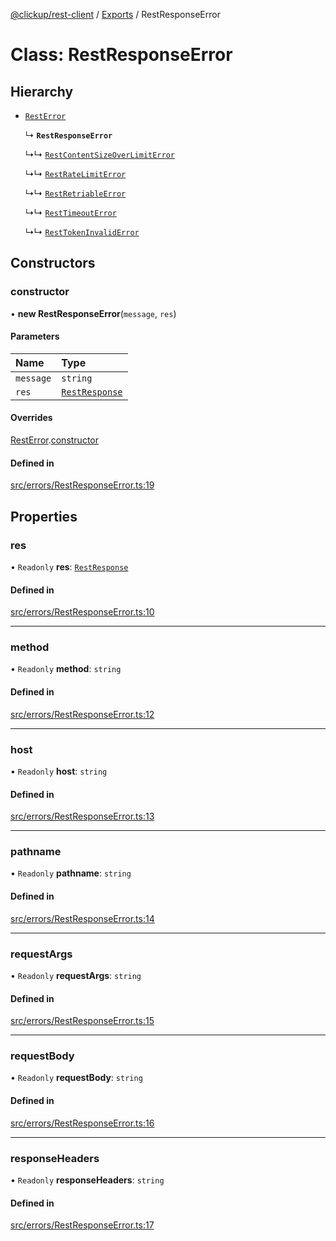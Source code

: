 [@clickup/rest-client](../README.md) / [Exports](../modules.md) / RestResponseError

# Class: RestResponseError

## Hierarchy

- [`RestError`](RestError.md)

  ↳ **`RestResponseError`**

  ↳↳ [`RestContentSizeOverLimitError`](RestContentSizeOverLimitError.md)

  ↳↳ [`RestRateLimitError`](RestRateLimitError.md)

  ↳↳ [`RestRetriableError`](RestRetriableError.md)

  ↳↳ [`RestTimeoutError`](RestTimeoutError.md)

  ↳↳ [`RestTokenInvalidError`](RestTokenInvalidError.md)

## Constructors

### constructor

• **new RestResponseError**(`message`, `res`)

#### Parameters

| Name | Type |
| :------ | :------ |
| `message` | `string` |
| `res` | [`RestResponse`](RestResponse.md) |

#### Overrides

[RestError](RestError.md).[constructor](RestError.md#constructor)

#### Defined in

[src/errors/RestResponseError.ts:19](https://github.com/clickup/rest-client/blob/master/src/errors/RestResponseError.ts#L19)

## Properties

### res

• `Readonly` **res**: [`RestResponse`](RestResponse.md)

#### Defined in

[src/errors/RestResponseError.ts:10](https://github.com/clickup/rest-client/blob/master/src/errors/RestResponseError.ts#L10)

___

### method

• `Readonly` **method**: `string`

#### Defined in

[src/errors/RestResponseError.ts:12](https://github.com/clickup/rest-client/blob/master/src/errors/RestResponseError.ts#L12)

___

### host

• `Readonly` **host**: `string`

#### Defined in

[src/errors/RestResponseError.ts:13](https://github.com/clickup/rest-client/blob/master/src/errors/RestResponseError.ts#L13)

___

### pathname

• `Readonly` **pathname**: `string`

#### Defined in

[src/errors/RestResponseError.ts:14](https://github.com/clickup/rest-client/blob/master/src/errors/RestResponseError.ts#L14)

___

### requestArgs

• `Readonly` **requestArgs**: `string`

#### Defined in

[src/errors/RestResponseError.ts:15](https://github.com/clickup/rest-client/blob/master/src/errors/RestResponseError.ts#L15)

___

### requestBody

• `Readonly` **requestBody**: `string`

#### Defined in

[src/errors/RestResponseError.ts:16](https://github.com/clickup/rest-client/blob/master/src/errors/RestResponseError.ts#L16)

___

### responseHeaders

• `Readonly` **responseHeaders**: `string`

#### Defined in

[src/errors/RestResponseError.ts:17](https://github.com/clickup/rest-client/blob/master/src/errors/RestResponseError.ts#L17)
